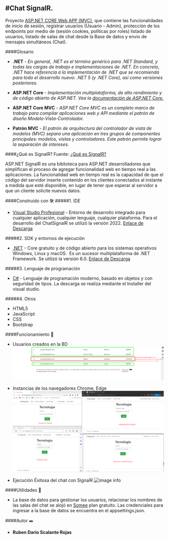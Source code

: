 #Chat SignalR.
---
Proyecto [ASP.NET CORE Web APP (MVC)](https://learn.microsoft.com/en-us/aspnet/core/tutorials/first-mvc-app/start-mvc?view=aspnetcore-6.0&tabs=visual-studio), que contiene las funcionalidades de inicio de sesión, registrar usuarios (Usuario - Admin), protección de los endpoints por medio de (sesión cookies, políticas por roles) listado de usuarios, listado de salas de chat desde la Base de datos y envio de mensajes simultáneos (Chat).

####Glosario
* **.NET** - *En general, .NET es el término genérico para .NET Standard, y todas las cargas de trabajo e implementaciones de .NET.
En concreto, .NET hace referencia a la implementación de .NET que se recomienda para todo el desarrollo nuevo: .NET 5 (y .NET Core), así como versiones posteriores.*

* **ASP.NET Core** - *Implementación multiplataforma, de alto rendimiento y de código abierto de ASP.NET. Vea la [documentación de ASP.NET Core.](https://learn.microsoft.com/es-es/aspnet/core/?view=aspnetcore-7.0)*

* **ASP.NET Core MVC** - *ASP.NET Core MVC es un completo marco de trabajo para compilar aplicaciones web y API mediante el patrón de diseño Modelo-Vista-Controlador.*

* **Patrón MVC** - *El patrón de arquitectura del controlador de vista de modelos (MVC) separa una aplicación en tres grupos de componentes principales: modelos, vistas y controladores. Este patrón permite lograr la separación de intereses.*


####¿Qué es SignalR?
Fuente: [¿Qué es SignalR?](https://learn.microsoft.com/es-es/aspnet/signalr/overview/getting-started/introduction-to-signalr)

ASP.NET SignalR es una biblioteca para ASP.NET desarrolladores que simplifican el proceso de agregar funcionalidad web en tiempo real a las aplicaciones. La funcionalidad web en tiempo real es la capacidad de que el código del servidor inserte contenido en los clientes conectados al instante a medida que esté disponible, en lugar de tener que esperar al servidor a que un cliente solicite nuevos datos.

####Construido con  🛠️
#####1. IDE
* [Visual Studio Profesional](https://visualstudio.microsoft.com/es/vs/professional/) - Entorno de desarrollo integrado para cualquier aplicación, cualquier lenguaje, cualquier plataforma. Para el desarrollo del ChatSignalR se utilizó la versión 2022. [Enlace de Descarga](https://visualstudio.microsoft.com/es/thank-you-downloading-visual-studio/?sku=Professional&rel=16) 

#####2. SDK y entornos de ejecución
* [.NET](https://docs.microsoft.com/es-es/dotnet/fundamentals/) - Core gratuito y de código abierto para los sistemas operativos Windows, Linux y macOS. ​ Es un sucesor multiplataforma de .NET Framework. Se utilizó la versión  6.0. [Enlace de Descarga](https://dotnet.microsoft.com/en-us/download)

#####3. Lenguaje de programación
* [C#](https://docs.microsoft.com/es-es/dotnet/csharp/) - Lenguaje de programación moderno, basado en objetos y con seguridad de tipos. La descarga se realiza mediante el Installer del visual studio.

#####4. Otros
* HTML5
* JavaScript
* CSS
* Bootstrap

####Funcionamiento 📐
* Usuarios creados en la BD
![image info](ChatSignalR/Documentation/Login.png)

* Instancias de los navegadores Chrome, Edge
![image info](ChatSignalR/Documentation/InstanciasNavegadoresChat.png)

* Ejecución Éxitosa del chat con SignalR
![image info](ChatSignalR/Documentation/EjecuciónExitosaChat.png)

####Utilidades 💪
* La base de datos para gestionar los usuarios, relacionar los nombres de las salas del chat se alojó en [Somee]( https://somee.com/) plan gratuito.
Las credenciales para ingresar a la base de datos se encuentra en el appsettings.json.

####Autor ✒️
* **Ruben Dario Scalante Rojas**
